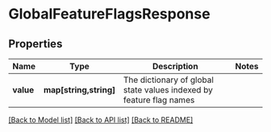 # GlobalFeatureFlagsResponse

## Properties
Name | Type | Description | Notes
------------ | ------------- | ------------- | -------------
**value** | **map[string,string]** | The dictionary of global state values indexed by feature flag names | 

[[Back to Model list]](../README.md#documentation-for-models) [[Back to API list]](../README.md#documentation-for-api-endpoints) [[Back to README]](../README.md)


